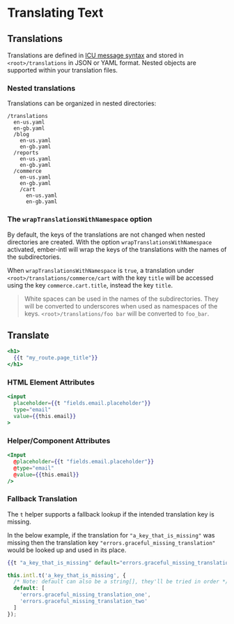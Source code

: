 # Translating Text

## Translations

Translations are defined in [ICU message syntax](https://formatjs.io/docs/core-concepts/icu-syntax) and stored in
`<root>/translations` in JSON or YAML format. Nested objects are supported within your translation files.


### Nested translations

Translations can be organized in nested directories:

```
/translations
  en-us.yaml
  en-gb.yaml
  /blog
    en-us.yaml
    en-gb.yaml
  /reports
    en-us.yaml
    en-gb.yaml
  /commerce
    en-us.yaml
    en-gb.yaml
    /cart
      en-us.yaml
      en-gb.yaml
```


### The `wrapTranslationsWithNamespace` option

By default, the keys of the translations are not changed when nested directories are created. With the option
`wrapTranslationsWithNamespace` activated, ember-intl will wrap the keys of the translations with the names of
the subdirectories.

When `wrapTranslationsWithNamespace` is `true`, a translation under `<root>/translations/commerce/cart`
with the key `title` will be accessed using the key `commerce.cart.title`, instead the key `title`.

> White spaces can be used in the names of the subdirectories.
> They will be converted to underscores when used as namespaces of the keys.
> `<root>/translations/foo bar` will be converted to `foo_bar`.


## Translate

```hbs
<h1>
  {{t "my_route.page_title"}}
</h1>
```


### HTML Element Attributes

```hbs
<input
  placeholder={{t "fields.email.placeholder"}}
  type="email"
  value={{this.email}}
>
```


### Helper/Component Attributes

```hbs
<Input
  @placeholder={{t "fields.email.placeholder"}}
  @type="email"
  @value={{this.email}}
/>
```


### Fallback Translation

The `t` helper supports a fallback lookup if the intended translation key is missing.

In the below example, if the translation for `"a_key_that_is_missing"` was missing then the translation key `"errors.graceful_missing_translation"` would be looked up and used in its place.

```hbs
{{t "a_key_that_is_missing" default="errors.graceful_missing_translation"}}
```

```js
this.intl.t('a_key_that_is_missing', {
  /* Note: default can also be a string[], they'll be tried in order */
  default: [
    'errors.graceful_missing_translation_one',
    'errors.graceful_missing_translation_two'
  ]
});
```
